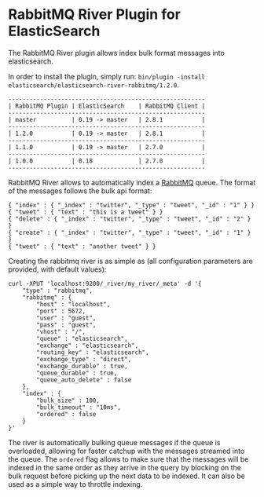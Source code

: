 RabbitMQ River Plugin for ElasticSearch
==================================

The RabbitMQ River plugin allows index bulk format messages into elasticsearch.

In order to install the plugin, simply run: `bin/plugin -install elasticsearch/elasticsearch-river-rabbitmq/1.2.0`.

    --------------------------------------------------------
    | RabbitMQ Plugin | ElasticSearch    | RabbitMQ Client |
    --------------------------------------------------------
    | master          | 0.19 -> master   | 2.8.1           |
    --------------------------------------------------------
    | 1.2.0           | 0.19 -> master   | 2.8.1           |
    --------------------------------------------------------
    | 1.1.0           | 0.19 -> master   | 2.7.0           |
    --------------------------------------------------------
    | 1.0.0           | 0.18             | 2.7.0           |
    --------------------------------------------------------

RabbitMQ River allows to automatically index a [RabbitMQ](http://www.rabbitmq.com/) queue. The format of the messages follows the bulk api format:

	{ "index" : { "_index" : "twitter", "_type" : "tweet", "_id" : "1" } }
	{ "tweet" : { "text" : "this is a tweet" } }
	{ "delete" : { "_index" : "twitter", "_type" : "tweet", "_id" : "2" } }
	{ "create" : { "_index" : "twitter", "_type" : "tweet", "_id" : "1" } }
	{ "tweet" : { "text" : "another tweet" } }    

Creating the rabbitmq river is as simple as (all configuration parameters are provided, with default values):

	curl -XPUT 'localhost:9200/_river/my_river/_meta' -d '{
	    "type" : "rabbitmq",
	    "rabbitmq" : {
	        "host" : "localhost", 
	        "port" : 5672,
	        "user" : "guest",
	        "pass" : "guest",
	        "vhost" : "/",
	        "queue" : "elasticsearch",
	        "exchange" : "elasticsearch",
	        "routing_key" : "elasticsearch",
	        "exchange_type" : "direct",
	        "exchange_durable" : true,
	        "queue_durable" : true,
	        "queue_auto_delete" : false
	    },
	    "index" : {
	        "bulk_size" : 100,
	        "bulk_timeout" : "10ms",
	        "ordered" : false
	    }
	}'

The river is automatically bulking queue messages if the queue is overloaded, allowing for faster catchup with the messages streamed into the queue. The `ordered` flag allows to make sure that the messages will be indexed in the same order as they arrive in the query by blocking on the bulk request before picking up the next data to be indexed. It can also be used as a simple way to throttle indexing.

